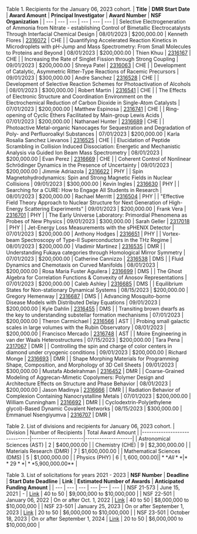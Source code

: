 Table 1. Recipients for the January 06, 2023 cohort.
| **Title** | **DMR Start Date** | **Award Amount** | **Principal Investigator** | **Award Number** | **NSF Organization** |
| --- | --- | --- | --- | --- | --- |
| Selective Electrogeneration of Ammonia from Nitrate - establishing Control of Bimetallic Electrocatalysts Through Interfacial Chemical Design | 08/01/2023 | $200,000.00 | Kenneth Flores | [2316072](https://www.nsf.gov/awardsearch/showAward?AWD_ID=2316525) | CHE |
| Quantifying Accelerated Reaction Kinetics in Microdroplets with pH-Jump and Mass Spectrometry: From Small Molecules to Proteins and Beyond | 08/01/2023 | $200,000.00 | Thien Khuu | [2316167](https://www.nsf.gov/awardsearch/showAward?AWD_ID=2316167) | CHE |
| Increasing the Rate of Singlet Fission through Strong Coupling | 09/01/2023 | $200,000.00 | Shreya Patel | [2316063](https://www.nsf.gov/awardsearch/showAward?AWD_ID=2316063) | CHE |
| Development of Catalytic, Asymmetric Ritter-Type Reactions of Racemic Precursors | 09/01/2023 | $300,000.00 | Andre Sanchez | [2316528](https://www.nsf.gov/awardsearch/showAward?AWD_ID=2316528) | CHE |
| Development of Selective Reaction Schemes for Photoactivation of Alcohols | 08/01/2023 | $300,000.00 | Robert Martin | [2316541](https://www.nsf.gov/awardsearch/showAward?AWD_ID=2316541) | CHE |
| The Effects of Electronic Structure and Coordination Environment on the Electrochemical Reduction of Carbon Dioxide in Single-Atom Catalysts | 07/01/2023 | $200,000.00 | Matthew Espinosa | [2316741](https://www.nsf.gov/awardsearch/showAward?AWD_ID=2316741) | CHE |
| Ring-opening of Cyclic Ethers Facilitated by Main-group Lewis Acids | 07/01/2023 | $200,000.00 | Nathanael Hunter | [2316689](https://www.nsf.gov/awardsearch/showAward?AWD_ID=2316689) | CHE |
| Photoactive Metal-organic Nanocages for Sequestration and Degradation of Poly- and Perfluoroalkyl Substances | 07/01/2023 | $200,000.00 | Karla Rosalia Sanchez Lievanos | [2316525](https://www.nsf.gov/awardsearch/showAward?AWD_ID=2316525) | CHE |
| Elucidation of Peptide Scrambling in Collision Induced Dissociation: Energetic and Mechanistic Analysis via Guided Ion Beam Mass Spectrometry | 08/01/2023 | $200,000.00 | Evan Perez | [2316669](https://www.nsf.gov/awardsearch/showAward?AWD_ID=2316669) | CHE |
| Coherent Control of Nonlinear Schrödinger Dynamics in the Presence of Uncertainty | 09/01/2023 | $200,000.00 | Jimmie Adriazola | [2316622](https://www.nsf.gov/awardsearch/showAward?AWD_ID=2316622) | PHY |
| Spin Magnetohydrodynamics: Spin and Strong Magnetic Fields in Nuclear Collisions | 09/01/2023 | $300,000.00 | Kevin Ingles | [2316630](https://www.nsf.gov/awardsearch/showAward?AWD_ID=2316630) | PHY |
| Searching for a CURE: How to Engage All Students in Research | 08/01/2023 | $200,000.00 | Rachael Merritt | [2316504](https://www.nsf.gov/awardsearch/showAward?AWD_ID=2316504) | PHY |
| "Effective Field Theory Approach to Nuclear Structure for Next Generation of High-Energy Scattering Experiments" | 09/01/2023 | $200,000.00 | Frank Vera | [2316701](https://www.nsf.gov/awardsearch/showAward?AWD_ID=2316701) | PHY |
| The Early Universe Laboratory: Primordial Phenomena as Probes of New Physics | 09/01/2023 | $300,000.00 | Sarah Geller | [2317018](https://www.nsf.gov/awardsearch/showAward?AWD_ID=2317018) | PHY |
| Jet-Energy Loss Measurements with the sPHENIX Detector | 07/01/2023 | $200,000.00 | Anthony Hodges | [2316651](https://www.nsf.gov/awardsearch/showAward?AWD_ID=2316651) | PHY |
| Vortex-beam Spectroscopy of Type-II Superconductors in the THz Regime | 08/01/2023 | $200,000.00 | Vladimir Martinez | [2316535](https://www.nsf.gov/awardsearch/showAward?AWD_ID=2316535) | DMR |
| Understanding Fukaya categories through Homological Mirror Symmetry | 07/01/2023 | $200,000.00 | Catherine Cannizzo | [2316538](https://www.nsf.gov/awardsearch/showAward?AWD_ID=2316538) | DMS |
| Fluid Dynamics and Chemotaxis on Curved Manifolds | 08/01/2023 | $200,000.00 | Rosa Maria Fuster Aguilera | [2316699](https://www.nsf.gov/awardsearch/showAward?AWD_ID=2316699) | DMS |
| The Ghost Algebra for Correlation Functions & Convexity of Anosov Representations | 07/01/2023 | $200,000.00 | Caleb Ashley | [2316685](https://www.nsf.gov/awardsearch/showAward?AWD_ID=2316685) | DMS |
| Equilibrium States for Non-stationary Dynamical Systems | 08/15/2023 | $200,000.00 | Gregory Hemenway | [2316687](https://www.nsf.gov/awardsearch/showAward?AWD_ID=2316687) | DMS |
| Advancing Mosquito-borne Disease Models with Distributed Delay Equations | 09/01/2023 | $200,000.00 | Kyle Dahlin | [2316455](https://www.nsf.gov/awardsearch/showAward?AWD_ID=2316455) | DMS |
| Transiting brown dwarfs as the key to understanding substellar formation mechanisms | 07/01/2023 | $200,000.00 | Theron Carmichael | [2316566](https://www.nsf.gov/awardsearch/showAward?AWD_ID=2316566) | AST |
| Probing small galactic scales in large volumes with the Rubin Observatory | 08/01/2023 | $200,000.00 | Francisco Mercado | [2316748](https://www.nsf.gov/awardsearch/showAward?AWD_ID=2316748) | AST |
| Moire Engineering in van der Waals Heterostructures | 07/15/2023 | $200,000.00 | Tara Pena | [2317067](https://www.nsf.gov/awardsearch/showAward?AWD_ID=2317067) | DMR |
| Controlling the spin and charge of color centers in diamond under cryogenic conditions | 09/01/2023 | $200,000.00 | Richard Monge | [2316693](https://www.nsf.gov/awardsearch/showAward?AWD_ID=2316693) | DMR |
| Shape Morphing Materials for Programming Shape, Composition, and Morphology of 3D Cell Sheets | 09/01/2023 | $300,000.00 | Mustafa Abdelrahman | [2316452](https://www.nsf.gov/awardsearch/showAward?AWD_ID=2316452) | DMR |
| Coarse-Grained Modeling of Aggrecan-Mimetic Copolymers: Polymer Design and Architecture Effects on Structure and Phase Behavior | 08/01/2023 | $200,000.00 | Jason Madinya | [2316666](https://www.nsf.gov/awardsearch/showAward?AWD_ID=2316666) | DMR |
| Radiation Behavior of Complexion Containing Nanocrystalline Metals | 07/01/2023 | $200,000.00 | William Cunningham | [2316692](https://www.nsf.gov/awardsearch/showAward?AWD_ID=2316692) | DMR |
| Cyclodextrin-Poly(ethylene glycol)-Based Dynamic Covalent Networks | 08/15/2023 | $300,000.00 | Emmanuel Nsengiyumva | [2316707](https://www.nsf.gov/awardsearch/showAward?AWD_ID=2316707) | DMR |

Table 2. List of divisions and recipients for January 06, 2023 cohort.
| Division                      | Number of Recipients | Total Award Amount |
|------------------------------|----------------------|--------------------|
| Astronomical Sciences (AST)   | 2                    | $400,000.00        |
| Chemistry (CHE)               | 9                    | $2,300,000.00      |
| Materials Research (DMR)      | 7                    | $1,600,000.00      |
| Mathematical Sciences (DMS)   | 5                    | $1,000,000.00      |
| Physics (PHY)                 | 6                    | $1,600,000.00      |
| **All**                      | **29**               | **$5,900,000.00**  |

Table 3. List of solicitations for years 2021 - 2023
| **NSF Number** | **Deadline** | **Start Date Deadline** | **Link** | **Estimated Number of Awards** | **Anticipated Funding Amount** |
| --- | --- | --- | --- |--- | --- |
| NSF 21-573 | June 15, 2021 | - | [Link](https://www.nsf.gov/pubs/2021/nsf21573/nsf21573.htm) | 40 to 50 | $9,000,000 to $10,000,000 | 
| NSF 22-501 | January 06, 2022 | On or after Oct. 1, 2022 | [Link](https://www.nsf.gov/pubs/2022/nsf22501/nsf22501.htm) | 40 to 50 | $8,000,000 to $10,000,000 | 
| NSF 23-501 | January 25, 2023 | On or after September 1, 2023 | [Link](https://www.nsf.gov/pubs/2023/nsf23501/nsf23501.htm) | 20 to 50 | $6,000,000 to $10,000,000 | 
| NSF 23-501 | October 18, 2023 | On or after September 1, 2024 | [Link](https://www.nsf.gov/pubs/2023/nsf23501/nsf23501.htm) | 20 to 50 | $6,000,000 to $10,000,000 | 

